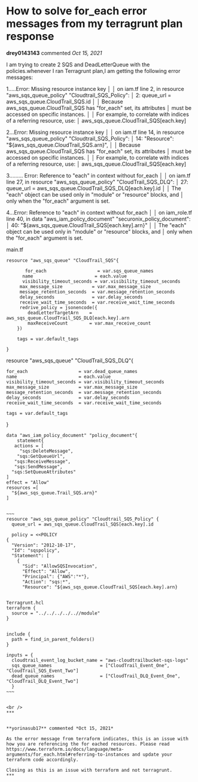 # How to solve for_each error messages from my terragrunt plan response

**drey0143143** commented *Oct 15, 2021*

I am trying to create 2 SQS and DeadLetterQueue with the policies.whenever I ran Terragrunt plan,I am getting the following error messages:

1.....Error: Missing resource instance key
│ 
│   on iam.tf line 2, in resource "aws_sqs_queue_policy" "Cloudtrail_SQS_Policy":
│    2:   queue_url = aws_sqs_queue.CloudTrail_SQS.id
│ 
│ Because aws_sqs_queue.CloudTrail_SQS has "for_each" set, its attributes
│ must be accessed on specific instances.
│ 
│ For example, to correlate with indices of a referring resource, use:
│     aws_sqs_queue.CloudTrail_SQS[each.key]



2...Error: Missing resource instance key
│ 
│   on iam.tf line 14, in resource "aws_sqs_queue_policy" "Cloudtrail_SQS_Policy":
│   14:       "Resource": "${aws_sqs_queue.CloudTrail_SQS.arn}",
│ 
│ Because aws_sqs_queue.CloudTrail_SQS has "for_each" set, its attributes
│ must be accessed on specific instances.
│ 
│ For example, to correlate with indices of a referring resource, use:
│     aws_sqs_queue.CloudTrail_SQS[each.key]

3.........
Error: Reference to "each" in context without for_each
│ 
│   on iam.tf line 27, in resource "aws_sqs_queue_policy" "CloudTrail_SQS_DLQ":
│   27:     queue_url = aws_sqs_queue.CloudTrail_SQS_DLQ[each.key].id
│ 
│ The "each" object can be used only in "module" or "resource" blocks, and
│ only when the "for_each" argument is set.



4...Error: Reference to "each" in context without for_each
│ 
│   on iam_role.tf line 40, in data "aws_iam_policy_document" "securonix_policy_document":
│   40:       "${aws_sqs_queue.CloudTrail_SQS[each.key].arn}"
│ 
│ The "each" object can be used only in "module" or "resource" blocks, and
│ only when the "for_each" argument is set.






main.tf

~~~
resource "aws_sqs_queue" "CloudTrail_SQS"{

       for_each                   = var.sqs_queue_names
      name                       = each.value
      visibility_timeout_seconds = var.visibility_timeout_seconds
     max_message_size           = var.max_message_size
     message_retention_seconds  = var.message_retention_seconds
     delay_seconds              = var.delay_seconds
     receive_wait_time_seconds  = var.receive_wait_time_seconds
     redrive_policy = jsonencode({
        deadLetterTargetArn    = aws_sqs_queue.CloudTrail_SQS_DLQ[each.key].arn
        maxReceiveCount        = var.max_receive_count
    })

    tags = var.default_tags
    
}

~~~
resource "aws_sqs_queue" "CloudTrail_SQS_DLQ"{

    for_each                   = var.dead_queue_names
    name                       = each.value
    visibility_timeout_seconds = var.visibility_timeout_seconds
    max_message_size           = var.max_message_size
    message_retention_seconds  = var.message_retention_seconds
    delay_seconds              = var.delay_seconds
    receive_wait_time_seconds  = var.receive_wait_time_seconds

    tags = var.default_tags
}

```
data "aws_iam_policy_document" "policy_document"{
    statement{
   actions = [
     "sqs:DeleteMessage",
    "sqs:GetQueueUrl",
   "sqs:ReceiveMessage",
   "sqs:SendMessage",
  "sqs:SetQueueAttributes"
]
effect = "Allow"
resources =[
  "${aws_sqs_queue.Trail_SQS.arn}"
]


~~~
resource "aws_sqs_queue_policy" "Cloudtrail_SQS_Policy" {
  queue_url = aws_sqs_queue.CloudTrail_SQS[each.key].id

  policy = <<POLICY
{
  "Version": "2012-10-17",
  "Id": "sqspolicy",
  "Statement": [
    {
      "Sid": "AllowSQSInvocation",
      "Effect": "Allow",
      "Principal": {"AWS":"*"},
      "Action": "sqs:*",
      "Resource": "${aws_sqs_queue.CloudTrail_SQS[each.key].arn}


Terragrunt.hcl
terraform {
  source = "../../../../..//module"
}


include {
  path = find_in_parent_folders()
}

inputs = {
  cloudtrail_event_log_bucket_name = "aws-cloudtrailbucket-sqs-logs"
  sqs_queue_names                  = ["CloudTrail_Event_One", "CloudTrail_SQS_Event_Two"]
  dead_queue_names                 = ["CloudTrail_DLQ_Event_One", "CloudTrail_DLQ_Event_Two"]
  } 
~~~


<br />
***


**yorinasub17** commented *Oct 15, 2021*

As the error message from terraform indicates, this is an issue with how you are referencing the for eached resources. Please read https://www.terraform.io/docs/language/meta-arguments/for_each.html#referring-to-instances and update your terraform code accordingly.

Closing as this is an issue with terraform and not terragrunt.
***

